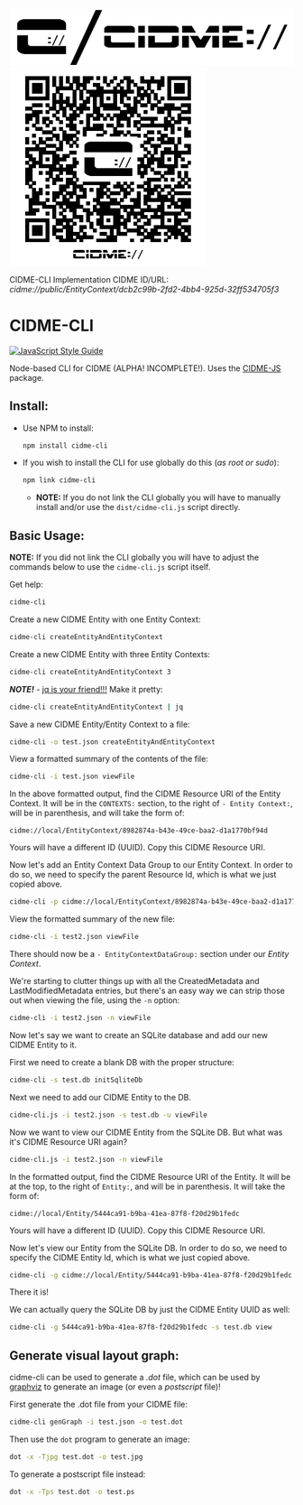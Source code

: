 ![CIDME project banner logo - dual](logos/cidme-banner_logo-dual-750x150.png "CIDME project banner logo - dual")
![CIDME CLI Implementation QR code - cidme://public/EntityContext/dcb2c99b-2fd2-4bb4-925d-32ff534705f3](logos/cidme-cli_implementation-qr_code-350x350.png "CIDME CLI Implementation QR code - cidme://public/EntityContext/dcb2c99b-2fd2-4bb4-925d-32ff534705f3")

CIDME-CLI Implementation CIDME ID/URL: _cidme://public/EntityContext/dcb2c99b-2fd2-4bb4-925d-32ff534705f3_


# CIDME-CLI

[![JavaScript Style Guide](https://img.shields.io/badge/code_style-standard-brightgreen.svg)](https://standardjs.com)

Node-based CLI for CIDME (ALPHA!  INCOMPLETE!).  Uses the [CIDME-JS](http://github.com/cidme/CIDME-JS) package.

## **Install:**
* Use NPM to install:
  ```sh
  npm install cidme-cli
  ```
* If you wish to install the CLI for use globally do this (_as root or sudo_):
  ```sh
  npm link cidme-cli
  ```
  * **NOTE:** If you do not link the CLI globally you will have to manually install and/or use the ```dist/cidme-cli.js``` script directly.


## **Basic Usage:**


**NOTE:** If you did not link the CLI globally you will have to adjust the commands below to use the ```cidme-cli.js``` script itself.


Get help:
```sh
cidme-cli
```

Create a new CIDME Entity with one Entity Context:
```sh
cidme-cli createEntityAndEntityContext
```

Create a new CIDME Entity with three Entity Contexts:
```sh
cidme-cli createEntityAndEntityContext 3
```

**_NOTE!_** - [jq is your friend!!!](https://github.com/stedolan/jq/)  Make it pretty:

```sh
cidme-cli createEntityAndEntityContext | jq
```

Save a new CIDME Entity/Entity Context to a file:

```sh
cidme-cli -o test.json createEntityAndEntityContext
```

View a formatted summary of the contents of the file:

```sh
cidme-cli -i test.json viewFile
```

In the above formatted output, find the CIDME Resource URI of the Entity Context.  It will be in the ```CONTEXTS:``` section, to the right of ```- Entity Context:```, will be in parenthesis, and will take the form of:  
```
cidme://local/EntityContext/8982874a-b43e-49ce-baa2-d1a1770bf94d
```
Yours will have a different ID (UUID).  Copy this CIDME Resource URI.

Now let's add an Entity Context Data Group to our Entity Context.  In order to do so, we need to specify the parent Resource Id, which is what we just copied above.

```sh
cidme-cli -p cidme://local/EntityContext/8982874a-b43e-49ce-baa2-d1a1770bf94d -i test.json -o test2.json createResource EntityContextDataGroup
```

View the formatted summary of the new file:

```sh
cidme-cli -i test2.json viewFile
```

There should now be a ```- EntityContextDataGroup:``` section under our _Entity Context_.

We're starting to clutter things up with all the CreatedMetadata and LastModifiedMetadata entries, but there's an easy way we can strip those out when viewing the file, using the ```-n``` option:

```sh
cidme-cli -i test2.json -n viewFile
```

Now let's say we want to create an SQLite database and add our new CIDME Entity to it.

First we need to create a blank DB with the proper structure:

```sh
cidme-cli -s test.db initSqliteDb
```

Next we need to add our CIDME Entity to the DB.  

```sh
cidme-cli.js -i test2.json -s test.db -u viewFile
```

Now we want to view our CIDME Entity from the SQLite DB.  But what was it's CIDME Resource URI again?  

```sh
cidme-cli.js -i test2.json -n viewFile
```

In the formatted output, find the CIDME Resource URI of the Entity.  It will be at the top, to the right of ```Entity:```, and will be in parenthesis.  It will take the form of:  

```
cidme://local/Entity/5444ca91-b9ba-41ea-87f8-f20d29b1fedc
```
Yours will have a different ID (UUID).  Copy this CIDME Resource URI.

Now let's view our Entity from the SQLite DB.  In order to do so, we need to specify the CIDME Entity Id, which is what we just copied above.

```sh
cidme-cli -g cidme://local/Entity/5444ca91-b9ba-41ea-87f8-f20d29b1fedc -s test.db view
```

There it is!

We can actually query the SQLite DB by just the CIDME Entity UUID as well:

```sh
cidme-cli -g 5444ca91-b9ba-41ea-87f8-f20d29b1fedc -s test.db view
```


## **Generate visual layout graph:**

cidme-cli can be used to generate a _.dot_ file, which can be used by [graphviz](http://www.graphviz.org/) to generate an image (or even a _postscript_ file)!

First generate the .dot file from your CIDME file:

```sh
cidme-cli genGraph -i test.json -o test.dot
```

Then use the ```dot``` program to generate an image:

```sh
dot -x -Tjpg test.dot -o test.jpg
```

To generate a postscript file instead:

```sh
dot -x -Tps test.dot -o test.ps
```


